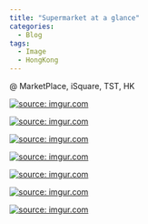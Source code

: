 ```yaml
---
title: "Supermarket at a glance"
categories:
  - Blog
tags:
  - Image
  - HongKong
---
```


@ MarketPlace, iSquare, TST, HK

<a href="https://imgur.com/j1K5guk"><img src="https://imgur.com/j1K5guk.jpg" title="source: imgur.com" /></a>

<a href="https://imgur.com/gt0DTRl"><img src="https://imgur.com/gt0DTRl.jpg" title="source: imgur.com" /></a>

<a href="https://imgur.com/tx6J6If"><img src="https://imgur.com/tx6J6If.jpg" title="source: imgur.com" /></a>

<a href="https://imgur.com/wVl29Gc"><img src="https://imgur.com/wVl29Gc.jpg" title="source: imgur.com" /></a>

<a href="https://imgur.com/EjMiuxv"><img src="https://imgur.com/EjMiuxv.jpg" title="source: imgur.com" /></a>

<a href="https://imgur.com/Cvl3dsO"><img src="https://imgur.com/Cvl3dsO.jpg" title="source: imgur.com" /></a>

<a href="https://imgur.com/BaH98iN"><img src="https://imgur.com/BaH98iN.jpg" title="source: imgur.com" /></a>

<script src="https://utteranc.es/client.js"
        repo="serendipityinlife/serendipityinlife.github.io"
        issue-term="pathname"
        theme="github-light"
        crossorigin="anonymous"
        async>
</script>
